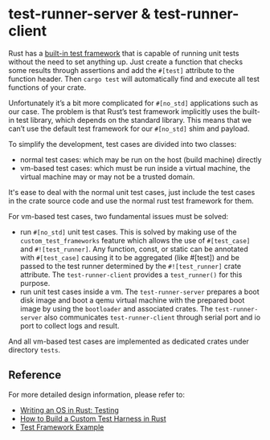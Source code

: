 # test-runner-server & test-runner-client

Rust has a [built-in test framework](https://doc.rust-lang.org/book/ch11-00-testing.html) that is capable of running
unit tests without the need to set anything up.
Just create a function that checks some results through assertions and add the `#[test]` attribute to the function
header. Then `cargo test` will automatically find and execute all test functions of your crate.

Unfortunately it’s a bit more complicated for `#[no_std]` applications such as our case. The problem is that Rust’s
test framework implicitly uses the built-in test library, which depends on the standard library. This means that we
can’t use the default test framework for our `#[no_std]` shim and payload.

To simplify the development, test cases are divided into two classes:
- normal test cases: which may be run on the host (build machine) directly
- vm-based test cases: which must be run inside a virtual machine, the virtual machine may or may not be a trusted
  domain.

It's ease to deal with the normal unit test cases, just include the test cases in the crate source code and use the
normal rust test framework for them.

For vm-based test cases, two fundamental issues must be solved:
- run `#[no_std]` unit test cases. This is solved by making use of the `custom_test_frameworks` feature which allows
  the use of `#[test_case]` and `#![test_runner]`. Any function, const, or static can be annotated with `#[test_case]`
  causing it to be aggregated (like #[test]) and be passed to the test runner determined by the `#![test_runner]`
  crate attribute. The `test-runner-client` provides a `test_runner()` for this purpose.
- run unit test cases inside a vm. The `test-runner-server` prepares a boot disk image and boot a qemu virtual machine
  with the prepared boot image by using the `bootloader` and associated crates. The `test-runner-server` also
  communicates `test-runner-client` through serial port and io port to collect logs and result.
  
And all vm-based test cases are implemented as dedicated crates under directory `tests`.

## Reference
For more detailed design information, please refer to:
- [Writing an OS in Rust: Testing](https://os.phil-opp.com/testing/)
- [How to Build a Custom Test Harness in Rust](https://www.infinyon.com/blog/2021/04/rust-custom-test-harness/)
- [Test Framework Example](https://github.com/rust-osdev/bootloader/tree/main/examples/test_framework)

